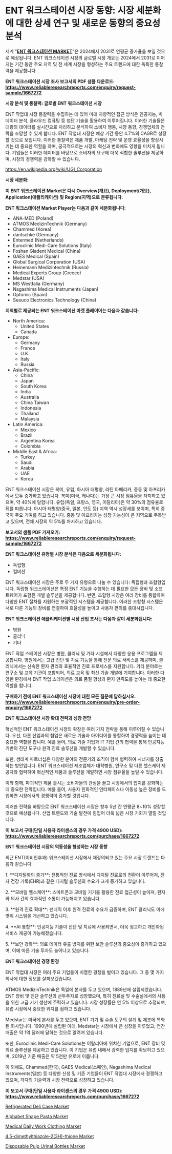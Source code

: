 <p><h1>ENT 워크스테이션 시장 동향: 시장 세분화에 대한 상세 연구 및 새로운 동향의 중요성 분석</h1></p><p>세계 "<strong><a href="https://www.reliableresearchreports.com/ent-workstations-r1667272">ENT 워크스테이션 MARKET</a></strong>"은 2024에서 2031로 연평균 증가율을 보일 것으로 예상됩니다. ENT 워크스테이션 시장의 글로벌 시장 개요는 2024에서 2031로 이어지는 기간 동안 주요 지역 및 전 세계 시장을 형성하는 주요 트렌드에 대한 독특한 통찰력을 제공합니다.</p>
<p><strong>ENT 워크스테이션 시장 조사 보고서의 PDF 샘플 다운로드: <a href="https://www.reliableresearchreports.com/enquiry/request-sample/1667272">https://www.reliableresearchreports.com/enquiry/request-sample/1667272</a></strong></p>
<p><strong>시장 분석 및 통찰력: 글로벌 ENT 워크스테이션 시장</strong></p>
<p><p>ENT 작업대 시장 통찰력을 수집하는 데 있어 미래 지향적인 접근 방식은 인공지능, 빅데이터 분석, 클라우드 컴퓨팅 등 첨단 기술을 활용하여 이루어집니다. 이러한 기술들은 대량의 데이터를 실시간으로 처리하고 분석하여 소비자 행동, 시장 동향, 경쟁업체의 전략을 조망할 수 있게 합니다. ENT 작업대 시장은 예상 기간 동안 4.7%의 CAGR로 성장할 것으로 보입니다. 이러한 통찰력은 제품 개발, 마케팅 전략 및 운영 효율성을 향상시키는 데 중요한 역할을 하며, 궁극적으로는 시장의 혁신과 변화에도 영향을 미치게 됩니다. 기업들은 이러한 데이터를 바탕으로 소비자의 요구에 더욱 적합한 솔루션을 제공하며, 시장의 경쟁력을 강화할 수 있습니다.</p></p>
<p><a href="%7CAUTHORITHY_DOMAIN_URL%7C">https://en.wikipedia.org/wiki/UGI_Corporation</a></p>
<p><strong>시장 세분화:</strong></p>
<p><strong>이 ENT 워크스테이션 Market은 다시 Overview(개요), Deployment(개요), Application(애플리케이션) 및 Region(지역)으로 분류됩니다.</strong></p>
<p><strong>ENT 워크스테이션 Market Player는 다음과 같이 세분화됩니다:</strong></p>
<p><ul><li>ANA-MED (Poland)</li><li>ATMOS MedizinTechnik (Germany)</li><li>Chammed (Korea)</li><li>dantschke (Germany)</li><li>Entermed (Netherlands)</li><li>Euroclinic Medi-Care Solutions (Italy)</li><li>Foshan Gladent Medical (China)</li><li>GAES Medical (Spain)</li><li>Global Surgical Corporation (USA)</li><li>Heinemann Medizintechnik (Russia)</li><li>Medical Experts Group (Greece)</li><li>Medstar (USA)</li><li>MS Westfalia (Germany)</li><li>Nagashima Medical Instruments (Japan)</li><li>Optomic (Spain)</li><li>Seeuco Electronics Technology (China)</li></ul></p>
<p><strong>지역별로 제공되는 ENT 워크스테이션 마켓 플레이어는 다음과 같습니다:</strong></p>
<p><ul>
    <li>
        North America:
        <ul>
            <li>United States</li>
            <li>Canada</li>
        </ul>
    </li>
    <li>
        Europe:
        <ul>
            <li>Germany</li>
            <li>France</li>
            <li>U.K.</li>
            <li>Italy</li>
            <li>Russia</li>
        </ul>
    </li>
    <li>
        Asia-Pacific:
        <ul>
            <li>China</li>
            <li>Japan</li>
            <li>South Korea</li>
            <li>India</li>
            <li>Australia</li>
            <li>China Taiwan</li>
            <li>Indonesia</li>
            <li>Thailand</li>
            <li>Malaysia</li>
        </ul>
    </li>
    <li>
        Latin America:
        <ul>
            <li>Mexico</li>
            <li>Brazil</li>
            <li>Argentina Korea</li>
            <li>Colombia</li>
        </ul>
    </li>
    <li>
        Middle East & Africa:
        <ul>
            <li>Turkey</li>
            <li>Saudi</li>
            <li>Arabia</li>
            <li>UAE</li>
            <li>Korea</li>
        </ul>
    </li>
    </ul></p>
<p><p>ENT 워크스테이션 시장은 북미, 유럽, 아시아 태평양, 라틴 아메리카, 중동 및 아프리카에서 모두 증가하고 있습니다. 북미(미국, 캐나다)는 가장 큰 시장 점유율을 차지하고 있으며, 약 40%에 달합니다. 유럽(독일, 프랑스, 영국, 이탈리아)은 약 30%의 점유율로 뒤를 따릅니다. 아시아 태평양(중국, 일본, 인도 등) 지역 역시 성장세를 보이며, 특히 중국이 주요 기여를 하고 있습니다. 중동 및 아프리카는 성장 가능성이 큰 지역으로 주목받고 있으며, 전체 시장의 약 5%를 차지하고 있습니다.</p></p>
<p><strong>보고서의 샘플 PDF 가져오기: <a href="https://www.reliableresearchreports.com/enquiry/request-sample/1667272">https://www.reliableresearchreports.com/enquiry/request-sample/1667272</a></strong></p>
<p><strong>ENT 워크스테이션 유형별 시장 분석은 다음으로 세분화됩니다:</strong></p>
<p><ul><li>독립형</li><li>컴비션</li></ul></p>
<p><p>ENT 워크스테이션 시장은 주로 두 가지 유형으로 나눌 수 있습니다: 독립형과 조합형입니다. 독립형 워크스테이션은 특정 ENT 기능을 수행하는 데 필요한 모든 장비 및 소프트웨어가 포함된 개별 솔루션을 제공합니다. 반면, 조합형 시장은 여러 장비를 통합하여 다양한 ENT 절차를 지원하는 포괄적인 시스템을 제공합니다. 이러한 조합형 시스템은 서로 다른 기능의 장비를 연결하여 효율성을 높이고 사용자 편의를 증대시킵니다.</p></p>
<p><strong>ENT 워크스테이션 애플리케이션별 시장 산업 조사는 다음과 같이 세분화됩니다:</strong></p>
<p><ul><li>병원</li><li>클리닉</li><li>기타</li></ul></p>
<p><p>ENT 작업 스테이션 시장은 병원, 클리닉 및 기타 시설에서 다양한 응용 프로그램을 제공합니다. 병원에서는 고급 진단 및 치료 기능을 통해 전문 의료 서비스를 제공하며, 클리닉에서는 신속한 환자 관리와 효율적인 진료 프로세스를 지원합니다. 기타 분야로는 연구소 및 교육 기관이 포함되어, 의료 교육 및 최신 기술 개발에 기여합니다. 이러한 다양한 환경에서 ENT 작업 스테이션은 의료 품질 향상과 환자 만족도를 높이는 데 중요한 역할을 합니다.</p></p>
<p><strong>구매하기 전에 ENT 워크스테이션 시장에 대한 모든 질문에 답하십시오. <a href="https://www.reliableresearchreports.com/enquiry/pre-order-enquiry/1667272">https://www.reliableresearchreports.com/enquiry/pre-order-enquiry/1667272</a></strong></p>
<p><strong>ENT 워크스테이션 시장 확대 전략과 성장 전망</strong></p>
<p><p>혁신적인 ENT 워크스테이션 시장의 확장은 여러 가지 전략을 통해 이루어질 수 있습니다. 우선, 다른 산업과의 협업은 새로운 기술과 아이디어를 통합하여 경쟁력을 높이는 데 중요한 역할을 합니다. 예를 들어, 의료 기술 기업과 IT 기업 간의 협력을 통해 인공지능 기반의 진단 도구나 원격 진료 솔루션을 개발할 수 있습니다.</p><p>또한, 생태계 파트너십은 다양한 분야의 전문가와 조직이 함께 협력하여 시너지를 창출하는 방안입니다. ENT 워크스테이션 제조업체가 대학병원, 연구소 및 다른 헬스케어 제공자와 협력하여 혁신적인 제품과 솔루션을 개발하면 시장 점유율을 높일 수 있습니다.</p><p>이와 함께, 파괴적인 제품 출시는 소비자들의 관심을 끌고 시장에서의 입지를 강화하는 데 중요한 전략입니다. 예를 들어, 사용자 친화적인 인터페이스나 이동성 높은 장비를 도입하면 시장에서의 경쟁력이 증가할 것입니다.</p><p>이러한 전략을 바탕으로 ENT 워크스테이션 시장은 향후 5년 간 연평균 8~10% 성장할 것으로 예상됩니다. 산업 트렌드와 기술 발전에 힘입어 더욱 넓은 시장 기회가 열릴 것입니다.</p></p>
<p><strong>이 보고서 구매(단일 사용자 라이센스의 경우 가격 4900 USD): <a href="https://www.reliableresearchreports.com/purchase/1667272">https://www.reliableresearchreports.com/purchase/1667272</a></strong></p>
<p><strong>ENT 워크스테이션 시장의 역동성을 형성하는 시장 동향</strong></p>
<p><p>최근 ENT(이비인후과) 워크스테이션 시장에서 재정의되고 있는 주요 시장 트렌드는 다음과 같습니다.</p><p>1. **디지털화의 증가**: 전통적인 진료 방식에서 디지털 진료로의 전환이 이루어져, 전자 건강 기록(EHR)과 같은 디지털 솔루션의 수요가 크게 증가하고 있습니다.</p><p>2. **모바일 헬스케어**: 스마트폰과 모바일 기기를 활용한 진료 접근성이 높아져, 환자와 의사 간의 효과적인 소통이 가능해지고 있습니다.</p><p>3. **원격 진료 확대**: 팬데믹 이후 원격 진료의 수요가 급증하며, ENT 클리닉도 이에 맞춰 시스템을 개선하고 있습니다.</p><p>4. **AI 통합**: 인공지능 기술이 진단 및 치료에 사용되면서, 더욱 정교하고 개인화된 서비스 제공이 가능해졌습니다.</p><p>5. **보안 강화**: 의료 데이터 유출 방지를 위한 보안 솔루션의 중요성이 증가하고 있으며, 이에 따른 기술 투자도 늘어나고 있습니다.</p></p>
<p><strong>ENT 워크스테이션 경쟁 환경</strong></p>
<p><p>ENT 작업대 시장은 여러 주요 기업들이 치열한 경쟁을 벌이고 있습니다. 그 중 몇 가지 회사에 대한 정보를 살펴보겠습니다.</p><p>ATMOS MedizinTechnik은 독일에 본사를 두고 있으며, 1889년에 설립되었습니다. ENT 장비 및 진단 솔루션의 선두주자로 성장했으며, 특히 진료실 및 수술실에서의 사용을 위한 고급 기기 생산에 주력하고 있습니다. 시장 성장률은 연 5% 이상으로 추정되며, 유럽 시장에서 중요한 위치를 점하고 있습니다.</p><p>Medstar는 미국에 본사를 두고 있으며, ENT 기기 및 수술 도구의 설계 및 제조에 특화된 회사입니다. 1990년에 설립된 이래, Medstar는 시장에서 큰 성장을 이루었고, 연간 매출은 약 1억 달러에 달하는 것으로 알려져 있습니다.</p><p>또한, Euroclinic Medi-Care Solutions는 이탈리아에 위치한 기업으로, ENT 장비 및 의료 솔루션을 제공하고 있습니다. 이 기업은 유럽 내에서 강력한 입지를 확보하고 있으며, 2019년 기준 매출은 약 5천만 유로에 이릅니다.</p><p>이 외에도, Chammed(한국), GAES Medical(스페인), Nagashima Medical Instruments(일본) 등 다양한 신생 및 기존 기업들이 ENT 작업대 시장에서 경쟁하고 있으며, 각자의 기술력과 시장 전략으로 성장하고 있습니다.</p></p>
<p><strong>이 보고서 구매(단일 사용자 라이센스의 경우 가격 4900 USD): <a href="https://www.reliableresearchreports.com/purchase/1667272">https://www.reliableresearchreports.com/purchase/1667272</a></strong></p>
<p><p><a href="https://www.linkedin.com/pulse/refrigerated-deli-case-market-research-report-forecast-growth-prospects-qnlle?trackingId=V6kfoS%2BKRPaRvzcDTng28g%3D%3D">Refrigerated Deli Case Market</a></p><p><a href="https://www.linkedin.com/pulse/alphabet-shape-pasta-market-segmentation-geographical-regions-woqae?trackingId=WHaRazgFSQOXzkawZMu2iQ%3D%3D">Alphabet Shape Pasta Market</a></p><p><a href="https://github.com/arionmp/Market-Research-Report-List-5/blob/main/medical-daily-work-clothing-market.md">Medical Daily Work Clothing Market</a></p><p><a href="https://issuu.com/reportprime-2/docs/45-dimethylthiazole-23h-thione-mark_e1c4419e5a6892">4,5-dimethylthiazole-2(3H)-thione Market</a></p><p><a href="https://medium.com/@tesdicoba15/disposable-pulp-urinal-bottles-market-overview-global-market-trends-and-future-prospects-from-2024-1135fd193f19">Disposable Pulp Urinal Bottles Market</a></p></p>